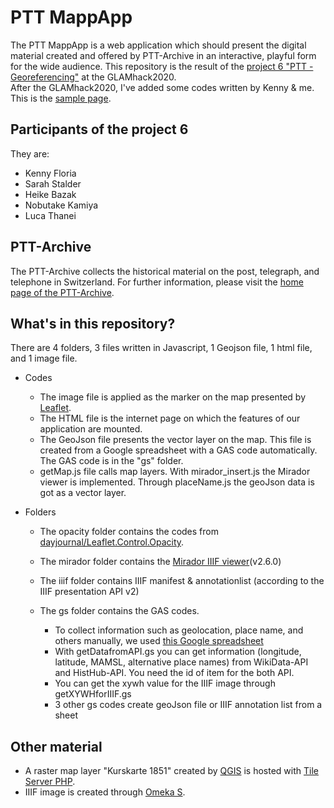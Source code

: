 # PTT MappApp

The PTT MappApp is a web application which should present the digital material created and offered by PTT-Archive in an interactive, playful form for the wide audience. This repository is the result of the [project 6 "PTT - Georeferencing"](https://hack.glam.opendata.ch/project/10) at the GLAMhack2020.<br>
After the GLAMhack2020, I've added some codes written by Kenny & me.<br>
This is the [sample page](http://db.j-images.ch/GLAMhack/GLAMhack.html).

## Participants of the project 6

They are:

- Kenny Floria
- Sarah Stalder
- Heike Bazak
- Nobutake Kamiya
- Luca Thanei

## PTT-Archive

The PTT-Archive collects the historical material on the post, telegraph, and telephone in Switzerland. For further information, please visit the [home page of the PTT-Archive](https://www.mfk.ch/en/ptt-archive/information/about-us/).

## What's in this repository?

There are 4 folders, 3 files written in Javascript, 1 Geojson file, 1 html file, and 1 image file.

- Codes

  - The image file is applied as the marker on the map presented by [Leaflet](https://leafletjs.com/).
  - The HTML file is the internet page on which the features of our application are mounted.
  - The GeoJson file presents the vector layer on the map. This file is created from a Google spreadsheet with a GAS code automatically. The GAS code is in the "gs" folder.
  - getMap.js file calls map layers. With mirador_insert.js the Mirador viewer is implemented. Through placeName.js the geoJson data is got as a vector layer.

- Folders

  - The opacity folder contains the codes from [dayjournal/Leaflet.Control.Opacity](https://github.com/dayjournal/Leaflet.Control.Opacity).
  - The mirador folder contains the [Mirador IIIF viewer](https://projectmirador.org/)(v2.6.0)
  - The iiif folder contains IIIF manifest & annotationlist (according to the IIIF presentation API v2)
  - The gs folder contains the GAS codes.

    - To collect information such as geolocation, place name, and others manually, we used [this Google spreadsheet](https://docs.google.com/spreadsheets/d/1rc5LQUNXg89LShRqoiKYNfFtWIuQmkZQEa6FB0J56h8/edit?usp=sharing)
    - With getDatafromAPI.gs you can get information (longitude, latitude, MAMSL, alternative place names) from WikiData-API and HistHub-API. You need the id of item for the both API.
    - You can get the xywh value for the IIIF image through getXYWHforIIIF.gs
    - 3 other gs codes create geoJson file or IIIF annotation list from a sheet

## Other material

- A raster map layer "Kurskarte 1851" created by [QGIS](https://www.qgis.org/en/site/) is hosted with [Tile Server PHP](https://openmaptiles.org/docs/host/tileserver-php/).
- IIIF image is created through [Omeka S](https://omeka.org/s/).
